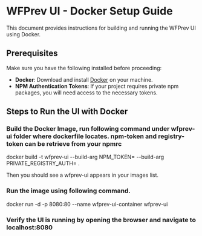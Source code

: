 # WFPrev UI - Docker Setup Guide

This document provides instructions for building and running the WFPrev UI using Docker.

## Prerequisites

Make sure you have the following installed before proceeding:

- **Docker**: Download and install [Docker](https://www.docker.com/products/docker-desktop) on your machine.
- **NPM Authentication Tokens**: If your project requires private npm packages, you will need access to the necessary tokens.

## Steps to Run the UI with Docker

### Build the Docker Image, run following command under wfprev-ui folder where dockerfile locates. npm-token and registry-token can be retrieve from your npmrc 
docker build -t wfprev-ui --build-arg NPM_TOKEN=<your-npm-token> --build-arg PRIVATE_REGISTRY_AUTH=<your-private-registry-token> .

Then you should see a wfprev-ui appears in your images list.

### Run the image using following command. 
docker run -d -p 8080:80 --name wfprev-ui-container wfprev-ui

### Verify the UI is running by opening the browser and navigate to localhost:8080
